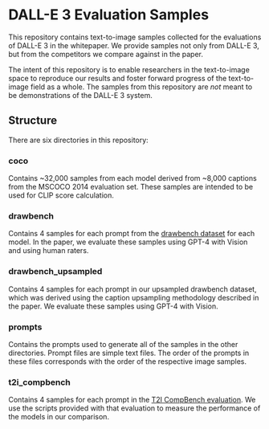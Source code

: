 # DALL-E 3 Evaluation Samples

This repository contains text-to-image samples collected for the evaluations of DALL-E 3 in the whitepaper. We provide samples not only from DALL-E 3, but from the competitors we compare against in the paper. 

The intent of this repository is to enable researchers in the text-to-image space to reproduce our results and foster forward progress of the text-to-image field as a whole. The samples from this repository are *not* meant to be demonstrations of the DALL-E 3 system.

## Structure

There are six directories in this repository:

### coco

Contains ~32,000 samples from each model derived from ~8,000 captions from the MSCOCO 2014 evaluation set. These samples are intended to be used for CLIP score calculation.

### drawbench

Contains 4 samples for each prompt from the [drawbench dataset](https://imagen.research.google/) for each model. In the paper, we evaluate these samples using GPT-4 with Vision and using human raters.

### drawbench_upsampled

Contains 4 samples for each prompt in our upsampled drawbench dataset, which was derived using the caption upsampling methodology described in the paper. We evaluate these samples using GPT-4 with Vision.

### prompts

Contains the prompts used to generate all of the samples in the other directories. Prompt files are simple text files. The order of the prompts in these files corresponds with the order of the respective image samples.

### t2i_compbench

Contains 4 samples for each prompt in the [T2I CompBench evaluation](https://github.com/Karine-Huang/T2I-CompBench). We use the scripts provided with that evaluation to measure the performance of the models in our comparison.
